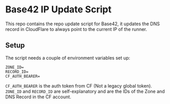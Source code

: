 # Base42 IP Update Script

This repo contains the repo update script for Base42, it updates the DNS record in CloudFlare to always point to the current IP of the runner.

## Setup

The script needs a couple of environment variables set up:

```
ZONE_ID=
RECORD_ID=
CF_AUTH_BEARER=
```

`CF_AUTH_BEARER` is the auth token from CF (Not a legacy global token).
`ZONE_ID` and  `RECORD_ID` are self-explanatory and are the IDs of the Zone and DNS Record in the CF account.

